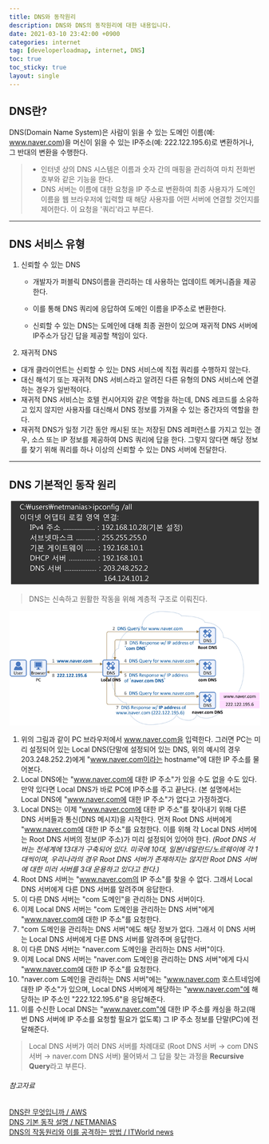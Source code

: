 ```yaml
---
title: DNS와 동작원리
description: DNS와 DNS의 동작원리에 대한 내용입니다.
date: 2021-03-10 23:42:00 +0900
categories: internet
tag: [developerloadmap, internet, DNS]
toc: true
toc_sticky: true
layout: single
---
```


## DNS란?

DNS(Domain Name System)은 사람이 읽을 수 있는 도메인 이름(예: www.naver.com)을 머신이 읽을 수 있는 IP주소(예: 222.122.195.6)로 변환하거나, 그 반대의 변환을 수행한다.

>* 인터넷 상의 DNS 시스템은 이름과 숫자 간의 매핑을 관리하여 마치 전화번호부와 같은 기능을 한다.
>* DNS 서버는 이름에 대한 요청을 IP 주소로 변환하여 최종 사용자가 도메인 이름을 웹 브라우저에 입력할 때 해당 사용자를 어떤 서버에 연결할 것인지를 제어한다. 이 요청을 '쿼리'라고 부른다.

  

------

## DNS 서비스 유형

1. 신뢰할 수 있는 DNS

   * 개발자가 퍼블릭 DNS이름을 관리하는 데 사용하는 업데이트 메커니즘을 제공한다.

   * 이를 통해 DNS 쿼리에 응답하여 도메인 이름을 IP주소로 변환한다.

   * 신뢰할 수 있는 DNS는 도메인에 대해 최종 권한이 있으며 재귀적 DNS 서버에 IP주소가 담긴 답을 제공할 책임이 있다.

     

2.  재귀적 DNS

   * 대개 클라이언트는 신뢰할 수 있는 DNS 서비스에 직접 쿼리를 수행하지 않는다.
   * 대신 해석기 또는 재귀적 DNS 서비스라고 알려진 다른 유형의 DNS 서비스에 연결하는 경우가 일반적이다.
   * 재귀적 DNS 서비스는 호텔 컨시어지와 같은 역할을 하는데, DNS 레코드를 소유하고 있지 않지만 사용자를 대신해서 DNS 정보를 가져올 수 있는 중간자의 역할을 한다.
   * 재귀적 DNS가 일정 기간 동안 캐시된 또는 저장된 DNS 레퍼런스를 가지고 있는 경우, 소스 또는 IP 정보를 제공하여 DNS 쿼리에 답을 한다. 그렇지 않다면 해당 정보를 찾기 위해 쿼리를 하나 이상의 신뢰할 수 있는 DNS 서버에 전달한다.

  

------

## DNS 기본적인 동작 원리

<p align="center">
    <img src="/images/2021-03-10/Netmanias.2011.12.12-ipconfig.gif" alt="" style="zoom: 100%;" />
</p>

> DNS는 신속하고 원활한 작동을 위해 계층적 구조로 이뤄진다.

<p align="center">
    <img src="/images/2021-03-10/Netmanias.2011.12.12-DNS_Basic.gif" alt="" style="zoom: 100%;" />
</p>

1. 위의 그림과 같이 PC 브라우저에서 www.naver.com을 입력한다. 그러면 PC는 미리 설정되어 있는 Local DNS(단말에 설정되어 있는 DNS, 위의 예시의 경우 203.248.252.2)에게 "www.naver.com이라는 hostname"에 대한 IP 주소를 물어본다.    
2. Local DNS에는 "www.naver.com에 대한 IP 주소"가 있을 수도 없을 수도 있다. 만약 있다면 Local DNS가 바로 PC에 IP주소를 주고 끝난다. (본 설명에서는 Local DNS에 "www.naver.com에 대한 IP 주소"가 없다고 가정하겠다.    
3. Local DNS는 이제 "www.naver.com에 대한 IP 주소"를 찾아내기 위해 다른 DNS 서버들과 통신(DNS 메시지)을 시작한다. 먼저 Root DNS 서버에게 "www.naver.com에 대한 IP 주소"를 요청한다. 이를 위해 각 Local DNS 서버에는 Root DNS 서버의 정보(IP 주소)가 미리 설정되어 있어야 한다. _(Root DNS 서버는 전세계에 13대가 구축되어 있다. 미국에 10대, 일본/네덜란드/노르웨이에 각 1대씩이며, 우리나라의 경우 Root DNS 서버가 존재하지는 않지만  Root DNS 서버에 대한 미러 서버를 3대 운용하고 있다고 한다.)_    
4. Root DNS 서버는 "www.naver.com의 IP 주소"를 찾을 수 없다. 그래서 Local DNS 서버에게 다른 DNS 서버를 알려주며 응답한다.    
5. 이 다른 DNS 서버는 "com 도메인"을 관리하는 DNS 서버이다.    
6. 이제 Local DNS 서버는 "com 도메인을 관리하는 DNS 서버"에게 "www.naver.com에 대한 IP 주소"를 요청한다.    
7. "com 도메인을 관리하는 DNS 서버"에도 해당 정보가 없다. 그래서 이 DNS 서버는 Local DNS 서버에게 다른 DNS 서버를 알려주며 응답한다.    
8. 이 다른 DNS 서버는 "naver.com 도메인을 관리하는 DNS 서버"이다.    
9. 이제 Local DNS 서버는 "naver.com 도메인을 관리하는 DNS 서버"에게 다시 "www.naver.com에 대한 IP 주소"를 요청한다.    
10. "naver.com 도메인을 관리하는 DNS 서버"에는 "www.naver.com 호스트네임에 대한 IP 주소"가 있으며, Local DNS 서버에게 해당하는 "www.naver.com"에 해당하는 IP 주소인 "222.122.195.6"을 응답해준다.    
11. 이를 수신한 Local DNS는 "www.naver.com"에 대한 IP 주소를 캐싱을 하고(매번 DNS 서버에 IP 주소를 요청할 필요가 없도록) 그 IP 주소 정보를 단말(PC)에 전달해준다.    

>Local DNS 서버가 여러 DNS 서버를 차례대로 (Root DNS 서버 → com DNS 서버 → naver.com DNS 서버) 물어봐서 그 답을 찾는 과정을 **Recursive Query**라고 부른다.
  
###### 참고자료

[DNS란 무엇입니까 / AWS](https://aws.amazon.com/ko/route53/what-is-dns/)  
[DNS 기본 동작 설명 / NETMANIAS](https://www.netmanias.com/ko/post/blog/5353/dns/dns-basic-operation)  
[DNS의 작동원리와 이를 공격하는 방법 / ITWorld news](https://www.itworld.co.kr/news/108921)
